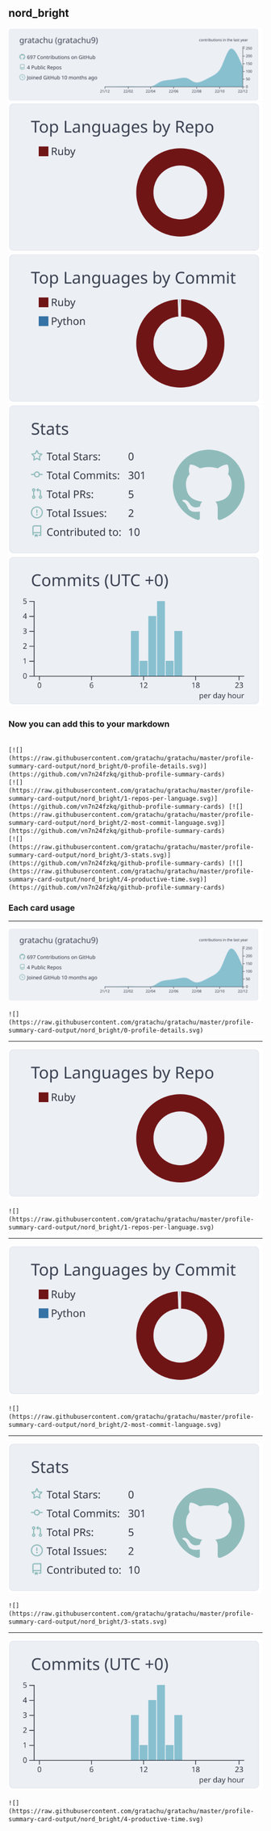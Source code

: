 ## nord_bright

[![](./0-profile-details.svg)](https://github.com/vn7n24fzkq/github-profile-summary-cards)
[![](./1-repos-per-language.svg)](https://github.com/vn7n24fzkq/github-profile-summary-cards) [![](./2-most-commit-language.svg)](https://github.com/vn7n24fzkq/github-profile-summary-cards)
[![](./3-stats.svg)](https://github.com/vn7n24fzkq/github-profile-summary-cards) [![](./4-productive-time.svg)](https://github.com/vn7n24fzkq/github-profile-summary-cards)
### Now you can add this to your markdown
```

[![](https://raw.githubusercontent.com/gratachu/gratachu/master/profile-summary-card-output/nord_bright/0-profile-details.svg)](https://github.com/vn7n24fzkq/github-profile-summary-cards)
[![](https://raw.githubusercontent.com/gratachu/gratachu/master/profile-summary-card-output/nord_bright/1-repos-per-language.svg)](https://github.com/vn7n24fzkq/github-profile-summary-cards) [![](https://raw.githubusercontent.com/gratachu/gratachu/master/profile-summary-card-output/nord_bright/2-most-commit-language.svg)](https://github.com/vn7n24fzkq/github-profile-summary-cards)
[![](https://raw.githubusercontent.com/gratachu/gratachu/master/profile-summary-card-output/nord_bright/3-stats.svg)](https://github.com/vn7n24fzkq/github-profile-summary-cards) [![](https://raw.githubusercontent.com/gratachu/gratachu/master/profile-summary-card-output/nord_bright/4-productive-time.svg)](https://github.com/vn7n24fzkq/github-profile-summary-cards)

```

### Each card usage
---

![](./0-profile-details.svg)

```
![](https://raw.githubusercontent.com/gratachu/gratachu/master/profile-summary-card-output/nord_bright/0-profile-details.svg)
```

    

---

![](./1-repos-per-language.svg)

```
![](https://raw.githubusercontent.com/gratachu/gratachu/master/profile-summary-card-output/nord_bright/1-repos-per-language.svg)
```

    

---

![](./2-most-commit-language.svg)

```
![](https://raw.githubusercontent.com/gratachu/gratachu/master/profile-summary-card-output/nord_bright/2-most-commit-language.svg)
```

    

---

![](./3-stats.svg)

```
![](https://raw.githubusercontent.com/gratachu/gratachu/master/profile-summary-card-output/nord_bright/3-stats.svg)
```

    

---

![](./4-productive-time.svg)

```
![](https://raw.githubusercontent.com/gratachu/gratachu/master/profile-summary-card-output/nord_bright/4-productive-time.svg)
```

    
